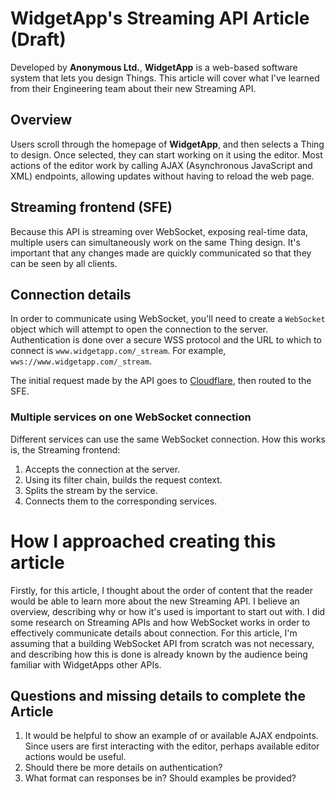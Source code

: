 # WidgetApp's Streaming API Article (Draft)

Developed by **Anonymous Ltd.**, **WidgetApp** is a web-based software system that lets 
you design Things. This article will cover what I've learned from their Engineering team 
about their new Streaming API.

## Overview 

Users scroll through the homepage of **WidgetApp**, and then selects a Thing to design.
Once selected, they can start working on it using the editor. Most actions of the editor
work by calling AJAX (Asynchronous JavaScript and XML) endpoints, allowing updates without
having to reload the web page. 

## Streaming frontend (SFE)

Because this API is streaming over WebSocket, exposing real-time data, multiple users
can simultaneously work on the same Thing design. It's important that any changes made are 
quickly communicated so that they can be seen by all clients. 

## Connection details

In order to communicate using WebSocket, you'll need to create a `WebSocket` object which
will attempt to open the connection to the server. 
Authentication is done over a secure WSS protocol and the URL to which to connect is 
`www.widgetapp.com/_stream`. 
For example, `wws://www.widgetapp.com/_stream`.

The initial request made by the API goes to [Cloudflare](https://www.cloudflare.com/),
then routed to the SFE. 

### Multiple services on one WebSocket connection

Different services can use the same WebSocket connection. How this works is, the
Streaming frontend:

1. Accepts the connection at the server.
2. Using its filter chain, builds the request context.
3. Splits the stream by the service.
4. Connects them to the corresponding services. 

# How I approached creating this article

Firstly, for this article, I thought about the order of content that the reader would be 
able to learn more about the new Streaming API. I believe an overview, describing why or 
how it's used is important to start out with. I did some research on Streaming APIs and 
how WebSocket works in order to effectively communicate details about connection. For 
this article, I'm assuming that a building WebSocket API from scratch was not necessary,
and describing how this is done is already known by the audience being familiar with 
WidgetApps other APIs.

## Questions and missing details to complete the Article

1. It would be helpful to show an example of or available AJAX endpoints. Since users are
   first interacting with the editor, perhaps available editor actions would be useful.
2. Should there be more details on authentication?
3. What format can responses be in? Should examples be provided? 